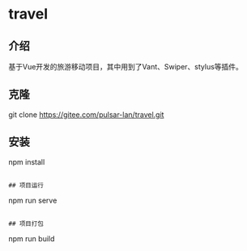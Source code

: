 # travel
## 介绍
基于Vue开发的旅游移动项目，其中用到了Vant、Swiper、stylus等插件。
## 克隆
git clone https://gitee.com/pulsar-lan/travel.git
## 安装
npm install
```

## 项目运行
```
npm run serve
```

## 项目打包
```
npm run build
```


